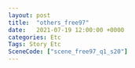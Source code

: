 ```yaml
---
layout: post
title:  "others_free97"
date:   2021-07-19 12:00:00 +0000
categories: Etc
Tags: Story Etc
SceneCode: ["scene_free97_q1_s20"]
---
```

